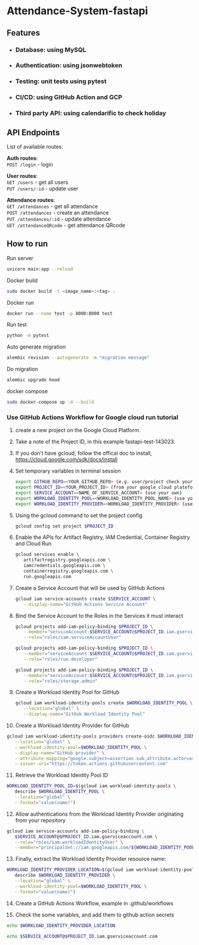# Attendance-System-fastapi

## Features

- ### Database: using MySQL

- ### Authentication: using jsonwebtoken

- ### Testing: unit tests using pytest

- ### CI/CD: using GitHub Action and GCP

- ### Third party API: using calendarific to check holiday

## API Endpoints

List of available routes:

**Auth routes**:\
`POST /login` - login

**User routes**:\
`GET /users` - get all users\
`PUT /users/:id` - update user

**Attendance routes**:\
`GET /attendances` - get all attendance\
`POST /attendances` - create an attendance\
`PUT /attendances/:id` - update attendance\
`GET /attendanceQRcode` - get attendance QRcode

## How to run

Run server

```bash
uvicorn main:app --reload
```

Docker build

```bash
sudo docker build -t <image_name>:<tag> .
```

Docker run

```bash
docker run --name test -p 8000:8000 test
```

Run test

```bash
python -m pytest
```

Auto generate migration

```bash
alembic revision --autogenerate -m "migration message"
```

Do migration

```bash
alembic upgrade head
```

docker compose

```bash
sudo docker-compose up -d --build 
```

### Use GitHub Actions Workflow for Google cloud run tutorial

1. create a new project on the Google Cloud Platform.

2. Take a note of the Project ID, in this example fastapi-test-143023.

3. If you don't have gcloud, follow the officai doc to install, <https://cloud.google.com/sdk/docs/install>

4. Set temporary variables in terminal session

   ```bash
   export GITHUB_REPO=<YOUR_GITHUB_REPO> (e.g. user/project check your github repo)
   export PROJECT_ID=<YOUR_PROJECT_ID> (from your google cloud plateform)
   export SERVICE_ACCOUNT=<NAME_OF_SERVICE_ACCOUNT> (use your own)
   export WORKLOAD_IDENTITY_POOL=<WORKLOAD_IDENTITY_POOL_NAME> (use your own)
   export WORKLOAD_IDENTITY_PROVIDER=<WORKLOAD_IDENTITY_PROVIDER> (use your own)
   ```

5. Using the gcloud command to set the project config

   ```bash
   gcloud config set project $PROJECT_ID
   ```

6. Enable the APIs for Artifact Registry, IAM Credential, Container Registry and Cloud Run

   ```bash
   gcloud services enable \
      artifactregistry.googleapis.com \
      iamcredentials.googleapis.com \
      containerregistry.googleapis.com \
      run.googleapis.com
   ```

7. Create a Service Account that will be used by GitHub Actions

   ```bash
   gcloud iam service-accounts create $SERVICE_ACCOUNT \
      --display-name="GitHub Actions Service Account"
   ```

8. Bind the Service Account to the Roles in the Services it must interact

   ```bash
   gcloud projects add-iam-policy-binding $PROJECT_ID \
      --member="serviceAccount:$SERVICE_ACCOUNT@$PROJECT_ID.iam.gserviceaccount.com" \
      --role="roles/iam.serviceAccountUser"

   gcloud projects add-iam-policy-binding $PROJECT_ID \
      --member="serviceAccount:$SERVICE_ACCOUNT@$PROJECT_ID.iam.gserviceaccount.com" \
      --role="roles/run.developer"

   gcloud projects add-iam-policy-binding $PROJECT_ID \
      --member="serviceAccount:$SERVICE_ACCOUNT@$PROJECT_ID.iam.gserviceaccount.com" \
      --role="roles/storage.admin"
   ```

9. Create a Workload Identity Pool for GitHub

   ```bash
   gcloud iam workload-identity-pools create $WORKLOAD_IDENTITY_POOL \
      --location="global" \
      --display-name="GitHub Workload Identity Pool"
   ```

10. Create a Workload Identity Provider for GitHub

   ```bash
   gcloud iam workload-identity-pools providers create-oidc $WORKLOAD_IDENTITY_PROVIDER \
      --location="global" \
      --workload-identity-pool=$WORKLOAD_IDENTITY_POOL \
      --display-name="GitHub provider" \
      --attribute-mapping="google.subject=assertion.sub,attribute.actor=assertion.actor,attribute.repository=assertion.repository" \
      --issuer-uri="https://token.actions.githubusercontent.com"
   ```

11. Retrieve the Workload Identity Pool ID

   ```bash
   WORKLOAD_IDENTITY_POOL_ID=$(gcloud iam workload-identity-pools \
      describe $WORKLOAD_IDENTITY_POOL \
      --location="global" \
      --format="value(name)")
   ```

12. Allow authentications from the Workload Identity Provider originating from your repository

   ```bash
   gcloud iam service-accounts add-iam-policy-binding \
      $SERVICE_ACCOUNT@$PROJECT_ID.iam.gserviceaccount.com \
      --role="roles/iam.workloadIdentityUser" \
      --member="principalSet://iam.googleapis.com/${WORKLOAD_IDENTITY_POOL_ID}/attribute.repository/${GITHUB_REPO}"
   ```

13. Finally, extract the Workload Identity Provider resource name:

   ```bash
   WORKLOAD_IDENTITY_PROVIDER_LOCATION=$(gcloud iam workload-identity-pools providers \
      describe $WORKLOAD_IDENTITY_PROVIDER \
      --location="global" \
      --workload-identity-pool=$WORKLOAD_IDENTITY_POOL \
      --format="value(name)")
   ```

14. Create a GitHub Actions Workflow, example in .github/workflows

15. Check the some variables, and add them to github action secrets

   ```bash
   echo $WORKLOAD_IDENTITY_PROVIDER_LOCATION

   echo $SERVICE_ACCOUNT@$PROJECT_ID.iam.gserviceaccount.com
   ```

